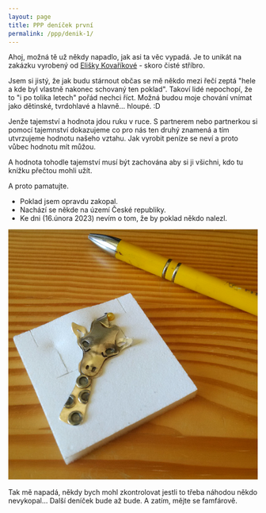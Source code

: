```yaml
---
layout: page
title: PPP deníček první
permalink: /ppp/denik-1/
---
```


Ahoj,
možná tě už někdy napadlo, jak asi ta věc vypadá.
Je to unikát na zakázku vyrobený od [Elišky Kovaříkové](https://kovaelis.webnode.cz/) - skoro čisté stříbro.  

<!-- Musím říct, že mě teda zatím hon na poklad docela zklamal. Železnici zatím našel jediný člověk. Možná mám prostě akorát nudný kamarády. Moc.. dospělácký. Nevím. --> 

Jsem si jistý, že jak budu stárnout občas se mě někdo mezi řečí zeptá "hele a kde byl vlastně nakonec schovaný ten poklad". Takoví lidé nepochopí, že to "i po tolika letech" pořád nechci říct. Možná budou moje chování vnímat jako dětinské, tvrdohlavé a hlavně... hloupé. :D

Jenže tajemství a hodnota jdou ruku v ruce. S partnerem nebo partnerkou si pomocí tajemnství dokazujeme co pro nás ten druhý znamená a tím utvrzujeme hodnotu našeho vztahu. Jak vyrobit peníze se neví a proto vůbec hodnotu mít můžou.

A hodnota tohodle tajemství musí být zachována aby si ji všichni, kdo tu knížku přečtou mohli užít. 

A proto pamatujte.
- Poklad jsem opravdu zakopal.
- Nachází se někde na území České republiky.
- Ke dni (16.února 2023) nevím o tom, že by poklad někdo nalezl.

![Poklad](/fotky/zirafa.png)

<!-- Další deníček bude až za pár měsíců. Bylo by krásné kdyby se do té doby zvedl počet hledajících. -->
Tak mě napadá, někdy bych mohl zkontrolovat jestli to třeba náhodou někdo nevykopal...
Další deníček bude až bude. A zatím, mějte se famfárově.
